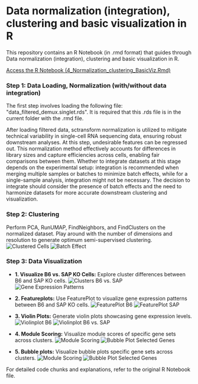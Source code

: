 # Data normalization (integration), clustering and basic visualization in R

This repository contains an R Notebook (in .rmd format) that guides through Data normalization (integration), clustering and basic visualization in R.

[Access the R Notebook (4_Normalization_clustering_BasicViz.Rmd)](/R_notebooks/4_Normalization_clustering_BasicViz.Rmd)

### Step 1: Data Loading, Normalization (with/without data integration)
The first step involves loading the following file: "data_filtered_demux.singlet.rds". It is required that this .rds file is in the current folder with the .rmd file.

After loading filtered data, sctransform normalization is utilized to mitigate technical variability in single-cell RNA sequencing data, ensuring robust downstream analyses. At this step, undesirable features can be regressed out. This normalization method effectively accounts for differences in library sizes and capture efficiencies across cells, enabling fair comparisons between them. Whether to integrate datasets at this stage depends on the experimental setup: integration is recommended when merging multiple samples or batches to minimize batch effects, while for a single-sample analysis, integration might not be necessary. The decision to integrate should consider the presence of batch effects and the need to harmonize datasets for more accurate downstream clustering and visualization.

### Step 2: Clustering
Perform PCA, RunUMAP, FindNeighbors, and FindClusters on the normalized dataset. Play around with the number of dimensions and resolution to generate optimum semi-supervised clustering.
![Clustered Cells](image_url1) ![Batch Effect](image_url2)

### Step 3: Data Visualization
- **1. Visualize B6 vs. SAP KO Cells:** Explore cluster differences between B6 and SAP KO cells.
![Clusters B6 vs. SAP](image_url3) ![Gene Expression Patterns](image_url4)

- **2. Featureplots:** Use FeaturePlot to visualize gene expression patterns between B6 and SAP KO cells.
![FeaturePlot B6](image_url5) ![FeaturePlot SAP](image_url6)

- **3. Violin Plots:** Generate violin plots showcasing gene expression levels.
![Violinplot B6](image_url7) ![Violinplot B6 vs. SAP](image_url8)

- **4. Module Scoring:** Visualize module scores of specific gene sets across clusters.
![Module Scoring](image_url9) ![Bubble Plot Selected Genes](image_url10)

- **5. Bubble plots:** Visualize bubble plots specific gene sets across clusters.
![Module Scoring](image_url9) ![Bubble Plot Selected Genes](image_url10)

For detailed code chunks and explanations, refer to the original R Notebook file.
